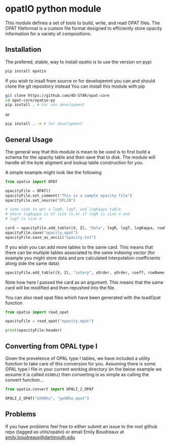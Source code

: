 # opatIO python module
This module defines a set of tools to build, write, and read OPAT files. 
The OPAT fileformat is a custom file format designed to efficiently store
opacity information for a variety of compositions. 

## Installation
The prefered, stable, way to install opatio is to use the version on pypi
```bash
pip install opatio
```
If you wish to insall from source or for developemnt you can and should clone the git repository instead
You can install this module with pip
```bash
git clone https://github.com/4D-STAR/opat-core
cd opat-core/opatio-py
pip install . # For non development
```
or
```bash
pip install . -e # for development
```

## General Usage
The general way that this module is mean to be used is to first build a schema for the opacity table and then save that to disk. The module will handle all the byte aligment and lookup table construction for you. 

A simple example might look like the following

```python
from opatio import OPAT

opacityFile = OPAT()
opacityFile.set_comment("This is a sample opacity file")
opacityFile.set_source("OPLIB")

# some code to get a logR, logT, and logKappa table
# where logKappa is of size (n,m) if logR is size n and
# logT is size m

card = opacityFile.add_table((X, Z), "data", logR, logT, logKappa, rowName="logR", columnName="logT")
opacityFile.save("opacity.opat")
opacityFile.save_as_ascii("opacity.txt")
```

If you wish you can add more tables to the same card. This means that there can be multiple tables associated to the same indexing vector (for example you might store data and pre calculated interpolation coefficients along side the same data)

```python
opacityFile.add_table((X, Z), "interp", xOrder, yOrder, coeff, rowName="xCoeff", columnName="yCoeff", card=card)
```

Note how here I passed the card as an argument. This means that the same card will be modified and then repushed into the file.

You can also read opat files which have been generated with the loadOpat function

```python
from opatio import read_opat

opacityFile = read_opat("opacity.opat")

print(opacityFile.header)
```

## Converting from OPAL type I
Given the prevelence of OPAL type I tables, we have included a utility function to take care of this conversion for you. Assuming there is some OPAL type I file in your current working directory (in the below example we assume it is called `GS98hz`) then converting is as simple as calling the convert function...

```python
from opatio.convert import OPALI_2_OPAT

OPALI_2_OPAT("GS98hz", "gs98hz.opat")
```

## Problems
If you have problems feel free to either submit an issue to the root github repo (tagged as utils/opatio) or email Emily Boudreaux at emily.boudreaux@dartmouth.edu
